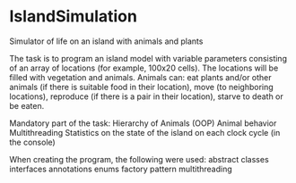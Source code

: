# IslandSimulation

Simulator of life on an island with animals and plants

The task is to program an island model with variable parameters consisting of an array of locations (for example, 100x20 cells). The locations will be filled with vegetation and animals. Animals can:
eat plants and/or other animals (if there is suitable food in their location),
move (to neighboring locations),
reproduce (if there is a pair in their location),
starve to death or be eaten.

Mandatory part of the task:
Hierarchy of Animals (OOP)
Animal behavior
Multithreading
Statistics on the state of the island on each clock cycle (in the console)

When creating the program, the following were used:
abstract classes
interfaces
annotations
enums
factory pattern
multithreading

